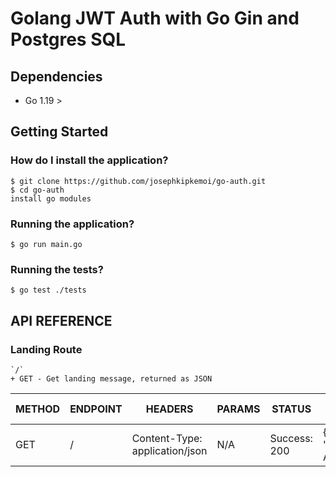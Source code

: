 # Golang JWT Auth with Go Gin and Postgres SQL
## Dependencies
+ Go 1.19 > 
## Getting Started
### How do I install the application?
```
$ git clone https://github.com/josephkipkemoi/go-auth.git
$ cd go-auth
install go modules
```
### Running the application?
`$ go run main.go`
### Running the tests?
`$ go test ./tests`
## API REFERENCE
### Landing Route
```
`/`
+ GET - Get landing message, returned as JSON
```
| METHOD | ENDPOINT | HEADERS | PARAMS | STATUS | RESPONSE (JSON) |
| ----------- | -------- | ------- | ------ | ----------- | -------- |
| GET    | /        | Content-Type: application/json    | N/A | Success: 200 | {"message": "Golang Auth API"}

